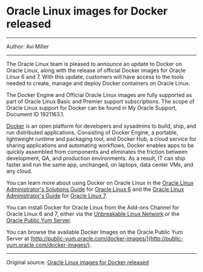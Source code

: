 # Oracle Linux images for Docker released


---

Author: Avi Miller

---

The Oracle Linux team is pleased to announce an update to Docker on Oracle Linux, along with the release of official Docker images for Oracle Linux 6 and 7. With this update, customers will have access to the tools needed to create, manage and deploy Docker containers on Oracle Linux.

The Docker Engine and Official Oracle Linux images are fully supported as part of Oracle Linux Basic and Premier support subscriptions. The scope of Oracle Linux support for Docker can be found in My Oracle Support, Document ID 1921163.1.

[Docker](https://www.docker.com/) is an open platform for developers and sysadmins to build, ship, and run distributed applications. Consisting of Docker Engine, a portable, lightweight runtime and packaging tool, and Docker Hub, a cloud service for sharing applications and automating workflows, Docker enables apps to be quickly assembled from components and eliminates the friction between development, QA, and production environments. As a result, IT can ship faster and run the same app, unchanged, on laptops, data center VMs, and any cloud.

You can learn more about using Docker on Oracle Linux in the [Oracle Linux Administrator's Solutions Guide](https://docs.oracle.com/cd/E37670_01/E37355/html/index.html) for [Oracle Linux 6](https://docs.oracle.com/cd/E37670_01/E37355/html/ol_docker.html) and the [Oracle Linux Administrator's Guide](https://docs.oracle.com/cd/E52668_01/E54669/html/index.html) for [Oracle Linux 7](https://docs.oracle.com/cd/E52668_01/E54669/html/ol7-docker.html).

You can install Docker for Oracle Linux from the Add-ons Channel for Oracle Linux 6 and 7, either via the [Unbreakable Linux Network](https://linux.oracle.com/) or the [Oracle Public Yum Server](http://public-yum.oracle.com/). 

You can browse the available Docker Images on the Oracle Public Yum Server at [http://public-yum.oracle.com/docker-images/](http://public-yum.oracle.com/docker-images/). 

---

Original source: [Oracle Linux images for Docker released](https://blogs.oracle.com/linux/entry/oracle_linux_images_for_docker)